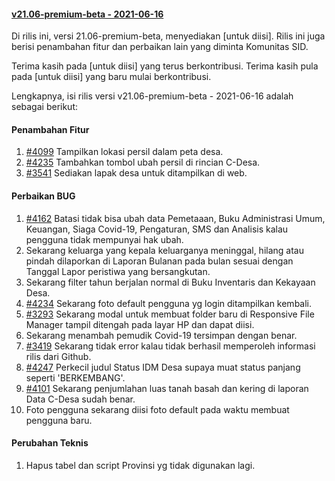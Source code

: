 #### [v21.06-premium-beta - 2021-06-16](https://github.com/OpenSID/premium/compare/v21.05-premium...rilis-dev)

Di rilis ini, versi 21.06-premium-beta, menyediakan [untuk diisi]. Rilis ini juga berisi penambahan fitur dan perbaikan lain yang diminta Komunitas SID.

Terima kasih pada [untuk diisi] yang terus berkontribusi. Terima kasih pula pada [untuk diisi] yang baru mulai berkontribusi.

Lengkapnya, isi rilis versi v21.06-premium-beta - 2021-06-16 adalah sebagai berikut:


#### Penambahan Fitur
1. [#4099](https://github.com/OpenSID/OpenSID/issues/4099) Tampilkan lokasi persil dalam peta desa.
2. [#4235](https://github.com/OpenSID/OpenSID/issues/4235) Tambahkan tombol ubah persil di rincian C-Desa.
3. [#3541](https://github.com/OpenSID/OpenSID/issues/3541) Sediakan lapak desa untuk ditampilkan di web.


#### Perbaikan BUG
1. [#4162](https://github.com/OpenSID/OpenSID/issues/4162) Batasi tidak bisa ubah data Pemetaaan, Buku Administrasi Umum, Keuangan, Siaga Covid-19, Pengaturan, SMS dan Analisis kalau pengguna tidak mempunyai hak ubah.
2. Sekarang keluarga yang kepala keluarganya meninggal, hilang atau pindah dilaporkan di Laporan Bulanan pada bulan sesuai dengan Tanggal Lapor peristiwa yang bersangkutan.
3. Sekarang filter tahun berjalan normal di Buku Inventaris dan Kekayaan Desa.
4. [#4234](https://github.com/OpenSID/OpenSID/issues/4234) Sekarang foto default pengguna yg login ditampilkan kembali.
5. [#3293](https://github.com/OpenSID/OpenSID/issues/3293) Sekarang modal untuk membuat folder baru di Responsive File Manager tampil ditengah pada layar HP dan dapat diisi.
6. Sekarang menambah pemudik Covid-19 tersimpan dengan benar.
7. [#3419](https://github.com/OpenSID/OpenSID/issues/3419) Sekarang tidak error kalau tidak berhasil memperoleh informasi rilis dari Github.
8. [#4247](https://github.com/OpenSID/OpenSID/issues/4247) Perkecil judul Status IDM Desa supaya muat status panjang seperti 'BERKEMBANG'.
9. [#4101](https://github.com/OpenSID/OpenSID/issues/4101) Sekarang penjumlahan luas tanah basah dan kering di laporan Data C-Desa sudah benar.
10. Foto pengguna sekarang diisi foto default pada waktu membuat pengguna baru.


#### Perubahan Teknis
1. Hapus tabel dan script Provinsi yg tidak digunakan lagi.